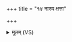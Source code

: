 +++
title = "१४ नास्य क्षत्ता"

+++
<details><summary>मूलम् (VS)</summary>

नास्य॑ क्ष॒त्ता नि॒ष्कग्री॑वः सू॒नाना॑मेत्यग्र॒तः। यस्मि॑न्रा॒ष्ट्रे नि॑रु॒ध्यते॑ ब्रह्मजा॒याचि॑त्त्या ॥
</details>